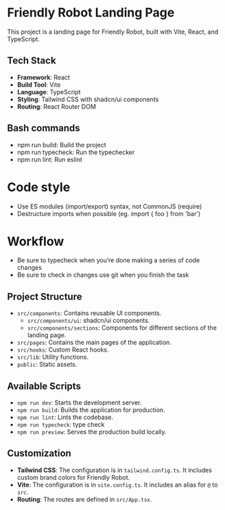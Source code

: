 # Friendly Robot Landing Page

This project is a landing page for Friendly Robot, built with Vite, React, and TypeScript.

## Tech Stack

- **Framework**: React
- **Build Tool**: Vite
- **Language**: TypeScript
- **Styling**: Tailwind CSS with shadcn/ui components
- **Routing**: React Router DOM

## Bash commands

- npm run build: Build the project
- npm run typecheck: Run the typechecker
- npm run lint: Run eslint

# Code style

- Use ES modules (import/export) syntax, not CommonJS (require)
- Destructure imports when possible (eg. import { foo } from 'bar')

# Workflow

- Be sure to typecheck when you’re done making a series of code changes
- Be sure to check in changes use git when you finish the task

## Project Structure

- `src/components`: Contains reusable UI components.
  - `src/components/ui`: shadcn/ui components.
  - `src/components/sections`: Components for different sections of the landing page.
- `src/pages`: Contains the main pages of the application.
- `src/hooks`: Custom React hooks.
- `src/lib`: Utility functions.
- `public`: Static assets.

## Available Scripts

- `npm run dev`: Starts the development server.
- `npm run build`: Builds the application for production.
- `npm run lint`: Lints the codebase.
- `npm run typecheck`: type check
- `npm run preview`: Serves the production build locally.

## Customization

- **Tailwind CSS**: The configuration is in `tailwind.config.ts`. It includes custom brand colors for Friendly Robot.
- **Vite**: The configuration is in `vite.config.ts`. It includes an alias for `@` to `src`.
- **Routing**: The routes are defined in `src/App.tsx`.
